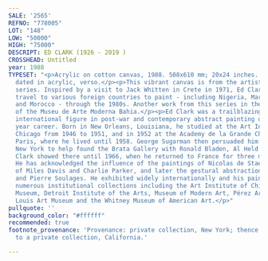 ```yaml
---
SALE: '2565'
REFNO: "778005"
LOT: "148"
LOW: "50000"
HIGH: "75000"
DESCRIPT: ED CLARK (1926 - 2019 )
CROSSHEAD: Untitled
year: 1988
TYPESET: "<p>Acrylic on cotton canvas, 1988. 508x610 mm; 20x24 inches. Signed and
  dated in acrylic, verso.</p><p>This vibrant canvas is from the artist's 1988 <em>Bahia</em>
  series. Inspired by a visit to Jack Whitten in Crete in 1971, Ed Clark began to
  travel to various foreign countries to paint - including Nigeria, Martinique, Brazil
  and Morocco - through the 1980s. Another work from this series in the collection
  of the Museu de Arte Moderna Bahia.</p><p>Ed Clark was a trailblazing, important
  international figure in post-war and contemporary abstract painting over a sixty
  year career. Born in New Orleans, Louisiana, he studied at the Art Institute of
  Chicago from 1946 to 1951, and in 1952 at the Academy de la Grande Chaumière in
  Paris, where he lived until 1958. George Sugarman then persuaded him to return to
  New York to help found the Brata Gallery with Ronald Bladen, Al Held and others.
  Clark showed there until 1966, when he returned to France for three more years.
  He has acknowledged the influence of the paintings of Nicolas de Stael and the music
  of Miles Davis and Charlie Parker, and later the gestural abstractions of Hans Hartung
  and Pierre Soulages. He exhibited widely internationally and his paintings are in
  numerous institutional collections including the Art Institute of Chicago, Brooklyn
  Museum, Detroit Institute of the Arts, Museum of Modern Art, Pérez Art Museum, Saint
  Louis Art Museum and the Whitney Museum of American Art.</p>"
pullquote: ''
background_color: "#ffffff"
recommended: true
footnote_provenance: 'Provenance: private collection, New York; thence by descent
  to a private collection, California.'

---
```

